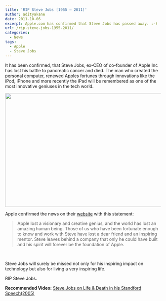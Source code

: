 ```yaml
---
title: 'RIP Steve Jobs [1955 – 2011]'
author: adityakane
date: 2011-10-06
excerpt: Apple.com has confirmed that Steve Jobs has passed away. :-(
url: /rip-steve-jobs-1955-2011/
categories:
  - News
tags:
  - Apple
  - Steve Jobs
---
```

It has been confirmed, that Steve Jobs, ex-CEO of co-founder of Apple Inc has lost his battle to pancreatic cancer and died. The man who created the personal computer, renewed Apples fortunes through innovations like the iPod, iPhone and more recently the iPad will be remembered as one of the most innovative geniuses in the tech world.

<a href="http://devilsworkshop.org/rip-steve-jobs-1955-2011/steve_jobs_dead/" rel="attachment wp-att-46275"><img class="alignnone size-full wp-image-46275" title="Steve Jobs (1955 - 2011)" src="http://cdn.devilsworkshop.org/files/2011/10/Steve_Jobs_dead.png" alt="" width="550" height="368" /></a>

Apple confirmed the news on their <a href="http://www.apple.com/stevejobs/" onclick="_gaq.push(['_trackEvent', 'outbound-article', 'http://www.apple.com/stevejobs/', 'website']);" >website</a> with this statement:

> Apple lost a visionary and creative genius, and the world has lost an amazing human being. Those of us who have been fortunate enough to know and work with Steve have lost a dear friend and an inspiring mentor. Steve leaves behind a company that only he could have built and his spirit will forever be the foundation of Apple.

&nbsp;

Steve Jobs will surely be missed not only for his inspiring impact on technology but also for living a very inspiring life.

RIP Steve Jobs.

**Recommended Video:** [Steve Jobs on Life & Death in his Standford Speech(2005)][1]

 [1]: http://devilsworkshop.org/steve-jobs-stay-hungry-stay-foolish-video-editorial/
